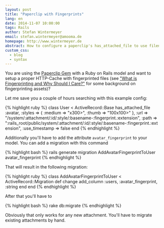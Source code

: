 ```yaml
---
layout: post
title: "Paperclip with Fingerprints"
lang: en
date: 2014-11-07 10:00:00
tags: Rails
author: Stefan Wintermeyer
email: stefan.wintermeyer@amooma.de
homepage: http://www.wintermeyer.de
abstract: How to configure a paperclip's has_attached_file to use filenames with a proper MD5 sum fingerprint.
custom_css:
  - blog
  - syntax
---
```

You are using the [Paperclip Gem](https://github.com/thoughtbot/paperclip) with a Ruby on Rails model and want to setup a proper HTTP-Cache with fingerprinted files (see ["What is Fingerprinting and Why Should I Care?"](http://guides.rubyonrails.org/asset_pipeline.html#what-is-fingerprinting-and-why-should-i-care-questionmark) for some background on fingerprinting assets)?

Let me save you a couple of hours searching with this example config:

{% highlight ruby %}
class User < ActiveRecord::Base
  has_attached_file :avatar, :styles => {
    :medium => "x300>",
    :thumb => "100x100>"
  },
  :url  => "/system/:attachment/:id/:style/:basename-:fingerprint.:extension",
  :path => ":rails_root/public/system/:attachment/:id/:style/:basename-:fingerprint.:extension",
  :use_timestamp => false
end
{% endhighlight %}

Additionally you'll have to add the attribute `avatar_fingerprint` to your model. You can add a migration with this command

{% highlight bash %}
rails generate migration AddAvatarFingerprintToUser avatar_fingerprint
{% endhighlight %}

That will result in the following migration:

{% highlight ruby %}
class AddAvatarFingerprintToUser < ActiveRecord::Migration
  def change
    add_column :users, :avatar_fingerprint, :string
  end
end
{% endhighlight %}

After that you'll have to

{% highlight bash %}
rake db:migrate
{% endhighlight %}

Obviously that only works for any new attachment. You'll have to migrate existing attachments by hand.
